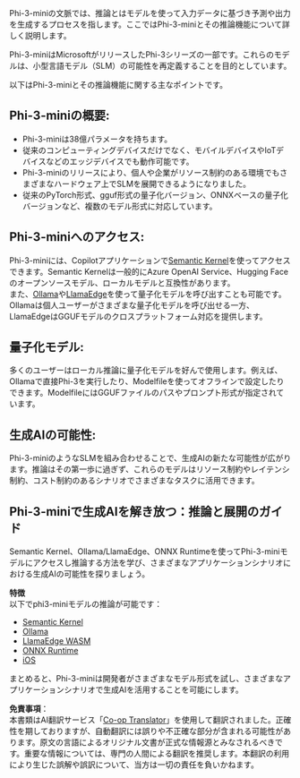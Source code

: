 <!--
CO_OP_TRANSLATOR_METADATA:
{
  "original_hash": "f1ff728038c4f554b660a36b76cbdd6e",
  "translation_date": "2025-07-16T21:08:03+00:00",
  "source_file": "md/01.Introduction/03/overview.md",
  "language_code": "ja"
}
-->
Phi-3-miniの文脈では、推論とはモデルを使って入力データに基づき予測や出力を生成するプロセスを指します。ここではPhi-3-miniとその推論機能について詳しく説明します。

Phi-3-miniはMicrosoftがリリースしたPhi-3シリーズの一部です。これらのモデルは、小型言語モデル（SLM）の可能性を再定義することを目的としています。

以下はPhi-3-miniとその推論機能に関する主なポイントです。

## **Phi-3-miniの概要:**
- Phi-3-miniは38億パラメータを持ちます。
- 従来のコンピューティングデバイスだけでなく、モバイルデバイスやIoTデバイスなどのエッジデバイスでも動作可能です。
- Phi-3-miniのリリースにより、個人や企業がリソース制約のある環境でもさまざまなハードウェア上でSLMを展開できるようになりました。
- 従来のPyTorch形式、gguf形式の量子化バージョン、ONNXベースの量子化バージョンなど、複数のモデル形式に対応しています。

## **Phi-3-miniへのアクセス:**
Phi-3-miniには、Copilotアプリケーションで[Semantic Kernel](https://github.com/microsoft/SemanticKernelCookBook?WT.mc_id=aiml-138114-kinfeylo)を使ってアクセスできます。Semantic Kernelは一般的にAzure OpenAI Service、Hugging Faceのオープンソースモデル、ローカルモデルと互換性があります。  
また、[Ollama](https://ollama.com)や[LlamaEdge](https://llamaedge.com)を使って量子化モデルを呼び出すことも可能です。Ollamaは個人ユーザーがさまざまな量子化モデルを呼び出せる一方、LlamaEdgeはGGUFモデルのクロスプラットフォーム対応を提供します。

## **量子化モデル:**
多くのユーザーはローカル推論に量子化モデルを好んで使用します。例えば、Ollamaで直接Phi-3を実行したり、Modelfileを使ってオフラインで設定したりできます。ModelfileにはGGUFファイルのパスやプロンプト形式が指定されています。

## **生成AIの可能性:**
Phi-3-miniのようなSLMを組み合わせることで、生成AIの新たな可能性が広がります。推論はその第一歩に過ぎず、これらのモデルはリソース制約やレイテンシ制約、コスト制約のあるシナリオでさまざまなタスクに活用できます。

## **Phi-3-miniで生成AIを解き放つ：推論と展開のガイド**  
Semantic Kernel、Ollama/LlamaEdge、ONNX Runtimeを使ってPhi-3-miniモデルにアクセスし推論する方法を学び、さまざまなアプリケーションシナリオにおける生成AIの可能性を探りましょう。

**特徴**  
以下でphi3-miniモデルの推論が可能です：

- [Semantic Kernel](https://github.com/Azure-Samples/Phi-3MiniSamples/tree/main/semantickernel?WT.mc_id=aiml-138114-kinfeylo)  
- [Ollama](https://github.com/Azure-Samples/Phi-3MiniSamples/tree/main/ollama?WT.mc_id=aiml-138114-kinfeylo)  
- [LlamaEdge WASM](https://github.com/Azure-Samples/Phi-3MiniSamples/tree/main/wasm?WT.mc_id=aiml-138114-kinfeylo)  
- [ONNX Runtime](https://github.com/Azure-Samples/Phi-3MiniSamples/tree/main/onnx?WT.mc_id=aiml-138114-kinfeylo)  
- [iOS](https://github.com/Azure-Samples/Phi-3MiniSamples/tree/main/ios?WT.mc_id=aiml-138114-kinfeylo)  

まとめると、Phi-3-miniは開発者がさまざまなモデル形式を試し、さまざまなアプリケーションシナリオで生成AIを活用することを可能にします。

**免責事項**：  
本書類はAI翻訳サービス「[Co-op Translator](https://github.com/Azure/co-op-translator)」を使用して翻訳されました。正確性を期しておりますが、自動翻訳には誤りや不正確な部分が含まれる可能性があります。原文の言語によるオリジナル文書が正式な情報源とみなされるべきです。重要な情報については、専門の人間による翻訳を推奨します。本翻訳の利用により生じた誤解や誤訳について、当方は一切の責任を負いかねます。